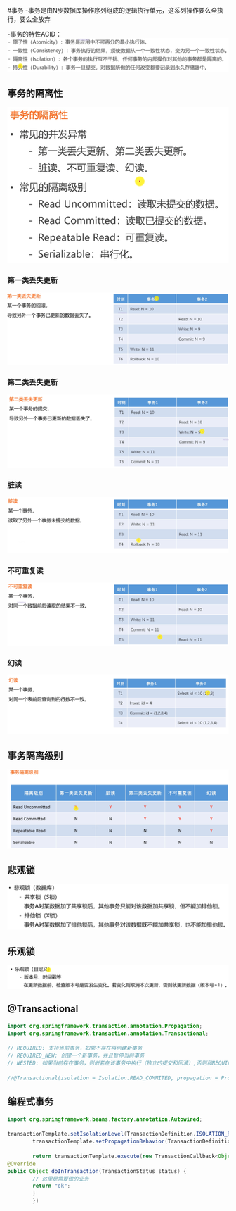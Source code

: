 #事务
-事务是由N步数据库操作序列组成的逻辑执行单元，这系列操作要么全执行，要么全放弃

-事务的特性ACID：
![img.png](img.png)

## 事务的隔离性
![img_1.png](img_1.png)

### 第一类丢失更新
![img_2.png](img_2.png)
### 第二类丢失更新
![img_3.png](img_3.png)
### 脏读
![img_4.png](img_4.png)
### 不可重复读
![img_5.png](img_5.png)
### 幻读
![img_6.png](img_6.png)
## 事务隔离级别
![img_7.png](img_7.png)

## 悲观锁
![img_8.png](img_8.png)
## 乐观锁
![img_9.png](img_9.png)

## @Transactional

```java
import org.springframework.transaction.annotation.Propagation;
import org.springframework.transaction.annotation.Transactional;

// REQUIRED: 支持当前事务，如果不存在再创建新事务
// REQUIRED_NEW: 创建一个新事务，并且暂停当前事务
// NESTED: 如果当前存在事务，则嵌套在该事务中执行（独立的提交和回滚）,否则和REQUIRED一样

//@Transactional(isolation = Isolation.READ_COMMITED, propagation = Propagation.REQUIRED)
```
## 编程式事务

```java
import org.springframework.beans.factory.annotation.Autowired;

transactionTemplate.setIsolationLevel(TransactionDefinition.ISOLATION_READ_COMMITTED);
        transactionTemplate.setPropagationBehavior(TransactionDefinition.PROPAGATION_REQUIRED);

        return transactionTemplate.execute(new TransactionCallback<Object>() {
@Override
public Object doInTransaction(TransactionStatus status) {
        // 这里是需要做的业务
        return "ok";
        }
        })
```